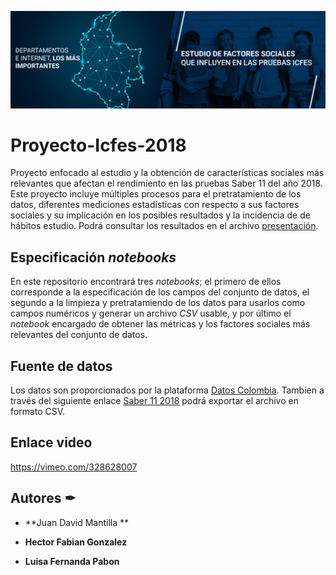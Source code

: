 ![alt text](img/banner_.jpg)

# Proyecto-Icfes-2018 
Proyecto enfocado al estudio y la obtención de características sociales más relevantes que afectan el rendimiento en las pruebas Saber 11 del año 2018. Este proyecto incluye múltiples procesos para el pretratamiento de los datos, diferentes mediciones estadísticas con respecto a sus factores sociales y su implicación en los posibles resultados y la incidencia de de hábitos estudio. Podrá consultar los resultados en el archivo [presentación](EXPO-IA.4.pdf). 

## Especificación _notebooks_
En este repositorio encontrará tres _notebooks_; el primero de ellos corresponde a la especificación de los campos del conjunto de datos, el segundo a la limpieza y pretratamiendo de los datos para usarlos como campos numéricos y generar un archivo _CSV_ usable, y por último el _notebook_ encargado de obtener las métricas y los factores sociales más relevantes del conjunto de datos.

## Fuente de datos
Los datos son proporcionados por la plataforma [Datos Colombia](https://www.datos.gov.co/). Tambien a través del siguiente enlace [Saber 11 2018](https://www.datos.gov.co/Educaci-n/Saber-11-2018-2/m2nt-jw2h) podrá exportar el archivo en formato CSV. 

## Enlace video

https://vimeo.com/328628007

## Autores ✒
* **Juan David Mantilla **

* **Hector Fabian Gonzalez**

* **Luisa Fernanda Pabon**
